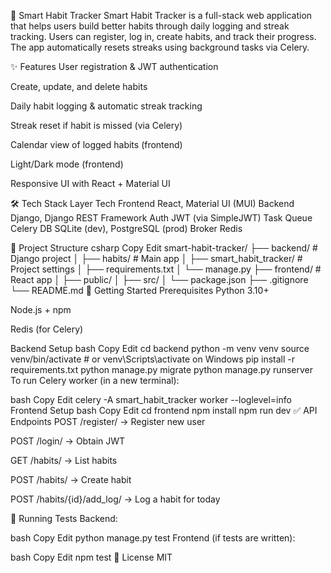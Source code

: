 🧠 Smart Habit Tracker
Smart Habit Tracker is a full-stack web application that helps users build better habits through daily logging and streak tracking. Users can register, log in, create habits, and track their progress. The app automatically resets streaks using background tasks via Celery.

✨ Features
User registration & JWT authentication

Create, update, and delete habits

Daily habit logging & automatic streak tracking

Streak reset if habit is missed (via Celery)

Calendar view of logged habits (frontend)

Light/Dark mode (frontend)

Responsive UI with React + Material UI

🛠️ Tech Stack
Layer	Tech
Frontend	React, Material UI (MUI)
Backend	Django, Django REST Framework
Auth	JWT (via SimpleJWT)
Task Queue	Celery
DB	SQLite (dev), PostgreSQL (prod)
Broker	Redis

📁 Project Structure
csharp
Copy
Edit
smart-habit-tracker/
├── backend/                   # Django project
│   ├── habits/                # Main app
│   ├── smart_habit_tracker/   # Project settings
│   ├── requirements.txt
│   └── manage.py
├── frontend/                  # React app
│   ├── public/
│   ├── src/
│   └── package.json
├── .gitignore
└── README.md
🚀 Getting Started
Prerequisites
Python 3.10+

Node.js + npm

Redis (for Celery)

Backend Setup
bash
Copy
Edit
cd backend
python -m venv venv
source venv/bin/activate  # or venv\Scripts\activate on Windows
pip install -r requirements.txt
python manage.py migrate
python manage.py runserver
To run Celery worker (in a new terminal):

bash
Copy
Edit
celery -A smart_habit_tracker worker --loglevel=info
Frontend Setup
bash
Copy
Edit
cd frontend
npm install
npm run dev
✅ API Endpoints
POST /register/ → Register new user

POST /login/ → Obtain JWT

GET /habits/ → List habits

POST /habits/ → Create habit

POST /habits/{id}/add_log/ → Log a habit for today

🧪 Running Tests
Backend:

bash
Copy
Edit
python manage.py test
Frontend (if tests are written):

bash
Copy
Edit
npm test
📄 License
MIT

